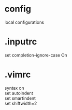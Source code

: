 # config
local configurations

# .inputrc
set completion-ignore-case On

# .vimrc
syntax on<br>
set autoindent<br>
set smartindent<br>
set shiftwidth=2
